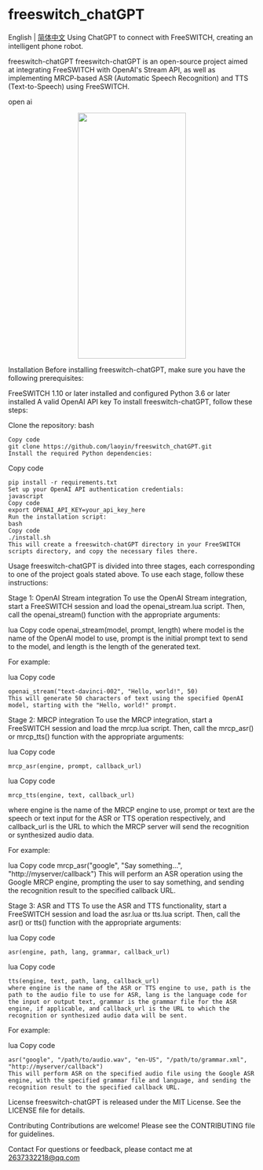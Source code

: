 # freeswitch_chatGPT
English | [简体中文](./ZH-README.md)
Using ChatGPT to connect with FreeSWITCH, creating an intelligent phone robot.


freeswitch-chatGPT
freeswitch-chatGPT is an open-source project aimed at integrating FreeSWITCH with OpenAI's Stream API, as well as implementing MRCP-based ASR (Automatic Speech Recognition) and TTS (Text-to-Speech) using FreeSWITCH.


open ai

<p align="center">
<img src="https://github.com/laoyin/freeswitch_chatGPT/blob/main/src/open_ai/7_1679898071.gif"  height="500" width="220">
</p>


Installation
Before installing freeswitch-chatGPT, make sure you have the following prerequisites:

FreeSWITCH 1.10 or later installed and configured
Python 3.6 or later installed
A valid OpenAI API key
To install freeswitch-chatGPT, follow these steps:

Clone the repository:
bash
```   
Copy code
git clone https://github.com/laoyin/freeswitch_chatGPT.git
Install the required Python dependencies:
```
Copy code
```
pip install -r requirements.txt
Set up your OpenAI API authentication credentials:
javascript
Copy code
export OPENAI_API_KEY=your_api_key_here
Run the installation script:
bash
Copy code
./install.sh
This will create a freeswitch-chatGPT directory in your FreeSWITCH scripts directory, and copy the necessary files there.
```
Usage
freeswitch-chatGPT is divided into three stages, each corresponding to one of the project goals stated above. To use each stage, follow these instructions:

Stage 1: OpenAI Stream integration
To use the OpenAI Stream integration, start a FreeSWITCH session and load the openai_stream.lua script. Then, call the openai_stream() function with the appropriate arguments:

lua
Copy code
openai_stream(model, prompt, length)
where model is the name of the OpenAI model to use, prompt is the initial prompt text to send to the model, and length is the length of the generated text.

For example:

lua
Copy code
```
openai_stream("text-davinci-002", "Hello, world!", 50)
This will generate 50 characters of text using the specified OpenAI model, starting with the "Hello, world!" prompt.
```

Stage 2: MRCP integration
To use the MRCP integration, start a FreeSWITCH session and load the mrcp.lua script. Then, call the mrcp_asr() or mrcp_tts() function with the appropriate arguments:

lua
Copy code
```
mrcp_asr(engine, prompt, callback_url)
```

lua
Copy code

```
mrcp_tts(engine, text, callback_url)
```

where engine is the name of the MRCP engine to use, prompt or text are the speech or text input for the ASR or TTS operation respectively, and callback_url is the URL to which the MRCP server will send the recognition or synthesized audio data.

For example:

lua
Copy code
mrcp_asr("google", "Say something...", "http://myserver/callback")
This will perform an ASR operation using the Google MRCP engine, prompting the user to say something, and sending the recognition result to the specified callback URL.

Stage 3: ASR and TTS
To use the ASR and TTS functionality, start a FreeSWITCH session and load the asr.lua or tts.lua script. Then, call the asr() or tts() function with the appropriate arguments:

lua
Copy code
```
asr(engine, path, lang, grammar, callback_url)
```

lua
Copy code
```
tts(engine, text, path, lang, callback_url)
where engine is the name of the ASR or TTS engine to use, path is the path to the audio file to use for ASR, lang is the language code for the input or output text, grammar is the grammar file for the ASR engine, if applicable, and callback_url is the URL to which the recognition or synthesized audio data will be sent.
```

For example:

lua
Copy code
```
asr("google", "/path/to/audio.wav", "en-US", "/path/to/grammar.xml", "http://myserver/callback")
This will perform ASR on the specified audio file using the Google ASR engine, with the specified grammar file and language, and sending the recognition result to the specified callback URL.
```

License
freeswitch-chatGPT is released under the MIT License. See the LICENSE file for details.

Contributing
Contributions are welcome! Please see the CONTRIBUTING file for guidelines.

Contact
For questions or feedback, please contact me at 2637332218@qq.com
